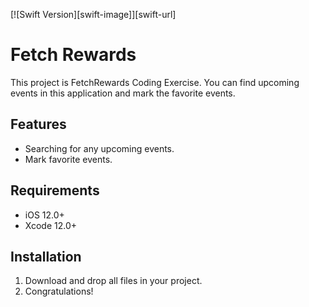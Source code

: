 [![Swift Version][swift-image]][swift-url]

# Fetch Rewards

This project is FetchRewards Coding Exercise. You can find upcoming events in this application and mark the favorite events.

## Features
* Searching for any upcoming events.
* Mark favorite events.

## Requirements
* iOS 12.0+
* Xcode 12.0+

## Installation
1. Download and drop all files in your project.
2. Congratulations!
